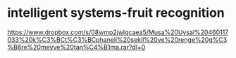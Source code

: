 # intelligent systems-fruit recognition
https://www.dropbox.com/s/08wmp2jwlqcaea5/Musa%20Uysal%20460117033%20k%C3%BCt%C3%BCphaneli%20sekil%20ve%20renge%20g%C3%B6re%20meyve%20tan%C4%B1ma.rar?dl=0
